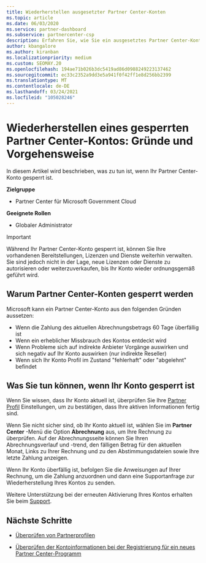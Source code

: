 ```yaml
---
title: Wiederherstellen ausgesetzter Partner Center-Konten
ms.topic: article
ms.date: 06/03/2020
ms.service: partner-dashboard
ms.subservice: partnercenter-csp
description: Erfahren Sie, wie Sie ein ausgesetztes Partner Center-Konto wiederherstellen, warum Partner Center-Konten ausgesetzt werden, und wie Sie Ihr Konto verwenden können, während es ausgesetzt ist.
author: kbangalore
ms.author: kiranban
ms.localizationpriority: medium
ms.custom: SEOMAY.20
ms.openlocfilehash: 194ae71b026b3dc5419ad86d0988249223137462
ms.sourcegitcommit: ec33c2352a9dd3e5a941f0f42ff1e8d256bb2399
ms.translationtype: MT
ms.contentlocale: de-DE
ms.lasthandoff: 03/24/2021
ms.locfileid: "105028246"
---
```

# <a name="restore-a-suspended-partner-center-account---learn-why-it-happens-and-what-to-do-about-it"></a>Wiederherstellen eines gesperrten Partner Center-Kontos: Gründe und Vorgehensweise

In diesem Artikel wird beschrieben, was zu tun ist, wenn Ihr Partner Center-Konto gesperrt ist.

**Zielgruppe**

- Partner Center für Microsoft Government Cloud

**Geeignete Rollen**

- Globaler Administrator


> [!IMPORTANT]  
> Während Ihr Partner Center-Konto gesperrt ist, können Sie Ihre vorhandenen Bereitstellungen, Lizenzen und Dienste weiterhin verwalten. Sie sind jedoch nicht in der Lage, neue Lizenzen oder Dienste zu autorisieren oder weiterzuverkaufen, bis Ihr Konto wieder ordnungsgemäß geführt wird.

## <a name="why-partner-center-accounts-are-suspended"></a>Warum Partner Center-Konten gesperrt werden

Microsoft kann ein Partner Center-Konto aus den folgenden Gründen aussetzen:

- Wenn die Zahlung des aktuellen Abrechnungsbetrags 60 Tage überfällig ist
- Wenn ein erheblicher Missbrauch des Kontos entdeckt wird
- Wenn Probleme sich auf indirekte Anbieter Vorgänge auswirken und sich negativ auf Ihr Konto auswirken (nur indirekte Reseller)
- Wenn sich Ihr Konto Profil im Zustand "fehlerhaft" oder "abgelehnt" befindet

## <a name="what-to-do-if-your-account-is-suspended"></a>Was Sie tun können, wenn Ihr Konto gesperrt ist

Wenn Sie wissen, dass Ihr Konto aktuell ist, überprüfen Sie Ihre [Partner Profil](https://partner.microsoft.com/pcv/accountsettings/partnerprofile) Einstellungen, um zu bestätigen, dass Ihre aktiven Informationen fertig sind. 

Wenn Sie nicht sicher sind, ob Ihr Konto aktuell ist, wählen Sie im **Partner Center** -Menü die Option **Abrechnung** aus, um Ihre Rechnung zu überprüfen. Auf der Abrechnungsseite können Sie Ihren Abrechnungsverlauf und -trend, den fälligen Betrag für den aktuellen Monat, Links zu Ihrer Rechnung und zu den Abstimmungsdateien sowie Ihre letzte Zahlung anzeigen.

Wenn Ihr Konto überfällig ist, befolgen Sie die Anweisungen auf Ihrer Rechnung, um die Zahlung anzuordnen und dann eine Supportanfrage zur Wiederherstellung Ihres Kontos zu senden. 

Weitere Unterstützung bei der erneuten Aktivierung Ihres Kontos erhalten Sie beim [Support](https://partner.microsoft.com/dashboard/support/csp/servicerequests/create).

## <a name="next-steps"></a>Nächste Schritte

- [Überprüfen von Partnerprofilen](update-your-partner-profile.md)

- [Überprüfen der Kontoinformationen bei der Registrierung für ein neues Partner Center-Programm](verification-responses.md)
